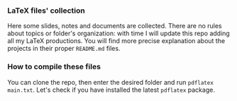 ### LaTeX files' collection

Here some slides, notes and documents are collected. 
There are no rules about topics or folder's organization: with time I will update
this repo adding all my LaTeX productions. You will find more precise explanation
about the projects in their proper `README.md` files. 

### How to compile these files

You can clone the repo, then enter the desired folder and run `pdflatex main.txt`. 
Let's check if you have installed the latest `pdflatex` package.
